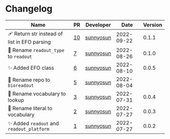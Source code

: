 # Changelog

<!-- prettier-ignore -->
Name | PR | Developer | Date | Version
--- | --- | --- | --- | ---
🩹 Return str instead of list in EFO parsing | [10](https://github.com/laminlabs/bioreadout/pull/10) | [sunnyosun](https://github.com/sunnyosun) | 2022-09-22 | 0.1.1
🚚 Rename `readout_type` to `readout` | [7](https://github.com/laminlabs/bioreadout/pull/7) | [sunnyosun](https://github.com/sunnyosun) | 2022-08-26 | 0.1.0
✨ Added EFO class | [6](https://github.com/laminlabs/bioreadout/pull/6) | [sunnyosun](https://github.com/sunnyosun) | 2022-08-10 | 0.0.5
🚚 Rename repo to `bioreadout` | [5](https://github.com/laminlabs/bioreadout/pull/5) | [sunnyosun](https://github.com/sunnyosun) | 2022-08-04 |
🚚 Rename vocabulary to lookup | [3](https://github.com/laminlabs/bioreadout/pull/3) | [sunnyosun](https://github.com/sunnyosun) | 2022-07-31 | 0.0.4
🚚 Rename literal to vocabulary | [2](https://github.com/laminlabs/bioreadout/pull/2) | [sunnyosun](https://github.com/sunnyosun) | 2022-07-27 | 0.0.3
✨ Added `readout` and `readout_platform` | [1](https://github.com/laminlabs/bioreadout/pull/1) | [sunnyosun](https://github.com/sunnyosun) | 2022-07-27 | 0.0.2
